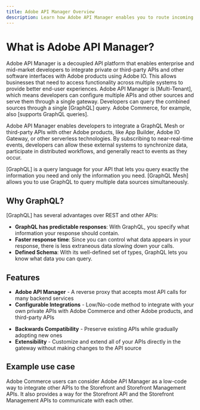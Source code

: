 ```yaml
---
title: Adobe API Manager Overview
description: Learn how Adobe API Manager enables you to route incoming requests from customers to different underlying remote services.
---
```


# What is Adobe API Manager?

Adobe API Manager is a decoupled API platform that enables enterprise and mid-market developers to integrate private or third-party APIs and other software interfaces with Adobe products using Adobe IO. This allows businesses that need to access functionality across multiple systems to provide better end-user experiences. Adobe API Manager is [Multi-Tenant], which means developers can configure multiple APIs and other sources and serve them through a single gateway. Developers can query the combined sources through a single [GraphQL] query. Adobe Commerce, for example, also [supports GraphQL queries].

Adobe API Manager enables developers to integrate a GraphQL Mesh or third-party APIs with other Adobe products, like App Builder, Adobe IO Gateway, or other serverless technologies. By subscribing to near-real-time events, developers can allow these external systems to synchronize data, participate in distributed workflows, and generally react to events as they occur.

<InlineAlert variant="info" slots="text"/>

[GraphQL] is a query language for your API that lets you query exactly the information you need and only the information you need. [GraphQL Mesh] allows you to use GraphQL to query multiple data sources simultaneously.

## Why GraphQL?

[GraphQL] has several advantages over REST and other APIs:

-  **GraphQL has predictable responses**: With GraphQL, you specify what information your response should contain.
-  **Faster response time**: Since you can control what data appears in your response, there is less extraneous data slowing down your calls.
-  **Defined Schema**: With its well-defined set of types, GraphQL lets you know what data you can query.

## Features

-  **Adobe API Manager** - A reverse proxy that accepts most API calls for many backend services
-  **Configurable Integrations** - Low/No-code method to integrate with your own private APIs with Adobe Commerce and other Adobe products, and third-party APIs
<!-- The two features below likely refer to the App Builder and may need to be deleted before beta -->
-  **Backwards Compatibility** - Preserve existing APIs while gradually adopting new ones
-  **Extensibility** - Customize and extend all of your APIs directly in the gateway without making changes to the API source

## Example use case

Adobe Commerce users can consider Adobe API Manager as a low-code way to integrate other APIs to the Storefront and Storefront Management APIs. It also provides a way for the Storefront API and the Storefront Management APIs to communicate with each other.
